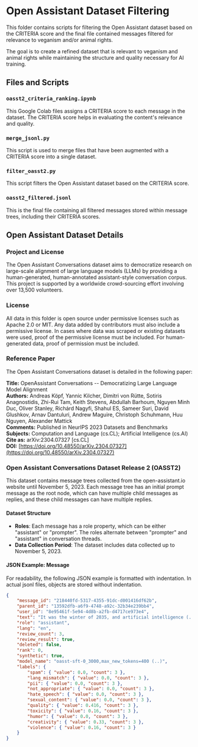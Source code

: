 # Open Assistant Dataset Filtering

This folder contains scripts for filtering the Open Assistant dataset based on the CRITERIA score and the final file contained messages filtered for relevance to veganism and/or animal rights. 

The goal is to create a refined dataset that is relevant to veganism and animal rights while maintaining the structure and quality necessary for AI training.

## Files and Scripts

### `oasst2_criteria_ranking.ipynb`
This Google Colab files assigns a CRITERIA score to each message in the dataset. The CRITERIA score helps in evaluating the content's relevance and quality.

### `merge_jsonl.py`
This script is used to merge files that have been augmented with a CRITERIA score into a single dataset.

### `filter_oasst2.py`
This script filters the Open Assistant dataset based on the CRITERIA score.

### `oasst2_filtered.jsonl`
This is the final file containing all filtered messages stored within message trees, including their CRITERIA scores.

## Open Assistant Dataset Details

### Project and License

The Open Assistant Conversations dataset aims to democratize research on large-scale alignment of large language models (LLMs) by providing a human-generated, human-annotated assistant-style conversation corpus. This project is supported by a worldwide crowd-sourcing effort involving over 13,500 volunteers.

### License
All data in this folder is open source under permissive licenses such as Apache 2.0 or MIT. Any data added by contributors must also include a permissive license. In cases where data was scraped or existing datasets were used, proof of the permissive license must be included. For human-generated data, proof of permission must be included.

### Reference Paper
The Open Assistant Conversations dataset is detailed in the following paper:

**Title:** OpenAssistant Conversations -- Democratizing Large Language Model Alignment  
**Authors:** Andreas Köpf, Yannic Kilcher, Dimitri von Rütte, Sotiris Anagnostidis, Zhi-Rui Tam, Keith Stevens, Abdullah Barhoum, Nguyen Minh Duc, Oliver Stanley, Richárd Nagyfi, Shahul ES, Sameer Suri, David Glushkov, Arnav Dantuluri, Andrew Maguire, Christoph Schuhmann, Huu Nguyen, Alexander Mattick  
**Comments:** Published in NeurIPS 2023 Datasets and Benchmarks  
**Subjects:** Computation and Language (cs.CL); Artificial Intelligence (cs.AI)  
**Cite as:** arXiv:2304.07327 [cs.CL]  
**DOI:** [https://doi.org/10.48550/arXiv.2304.07327](https://doi.org/10.48550/arXiv.2304.07327)

### Open Assistant Conversations Dataset Release 2 (OASST2)
This dataset contains message trees collected from the open-assistant.io website until November 5, 2023. Each message tree has an initial prompt message as the root node, which can have multiple child messages as replies, and these child messages can have multiple replies.

#### Dataset Structure
- **Roles**: Each message has a role property, which can be either "assistant" or "prompter". The roles alternate between "prompter" and "assistant" in conversation threads.
- **Data Collection Period**: The dataset includes data collected up to November 5, 2023.

#### JSON Example: Message
For readability, the following JSON example is formatted with indentation. In actual jsonl files, objects are stored without indentation.

```json
{
    "message_id": "218440fd-5317-4355-91dc-d001416df62b",
    "parent_id": "13592dfb-a6f9-4748-a92c-32b34e239bb4",
    "user_id": "8e95461f-5e94-4d8b-a2fb-d4717ce973e4",
    "text": "It was the winter of 2035, and artificial intelligence (..)",
    "role": "assistant",
    "lang": "en",
    "review_count": 3,
    "review_result": true,
    "deleted": false,
    "rank": 0,
    "synthetic": true,
    "model_name": "oasst-sft-0_3000,max_new_tokens=400 (..)",
    "labels": {
        "spam": { "value": 0.0, "count": 3 },
        "lang_mismatch": { "value": 0.0, "count": 3 },
        "pii": { "value": 0.0, "count": 3 },
        "not_appropriate": { "value": 0.0, "count": 3 },
        "hate_speech": { "value": 0.0, "count": 3 },
        "sexual_content": { "value": 0.0, "count": 3 },
        "quality": { "value": 0.416, "count": 3 },
        "toxicity": { "value": 0.16, "count": 3 },
        "humor": { "value": 0.0, "count": 3 },
        "creativity": { "value": 0.33, "count": 3 },
        "violence": { "value": 0.16, "count": 3 }
    }
}
